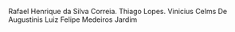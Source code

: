 Rafael Henrique da Silva Correia.
Thiago Lopes.
Vinicius Celms De Augustinis
Luiz Felipe Medeiros Jardim
